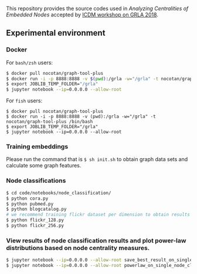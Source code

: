 This repository provides the source codes used in _Analyzing Centralities of Embedded Nodes_ accepted by [ICDM workshop on GRLA 2018](http://vincentz.cc/grla2018/).

## Experimental environment

### Docker

For `bash/zsh` users:

```bash
$ docker pull nocotan/graph-tool-plus
$ docker run -i -p 8888:8888 -v $(pwd):/grla -w="/grla" -t nocotan/graph-tool-plus /bin/bash
$ export JOBLIB_TEMP_FOLDER="/grla"
$ jupyter notebook --ip=0.0.0.0 --allow-root
```

For `fish` users:

```fish
$ docker pull nocotan/graph-tool-plus
$ docker run -i -p 8888:8888 -v (pwd):/grla -w="/grla" -t nocotan/graph-tool-plus /bin/bash
$ export JOBLIB_TEMP_FOLDER="/grla"
$ jupyter notebook --ip=0.0.0.0 --allow-root
```

### Training embeddings

Please run the command that is `$ sh init.sh` to obtain graph data sets and calculate some graph features.

### Node classifications

```bash
$ cd code/notebooks/node_classification/
$ python cora.py
$ python pubmed.py
$ python blogcatalog.py
# we recommend training flickr dataset per dimension to obtain results fastly.
$ python flickr_128.py
$ python flickr_256.py
```

### View results of node classification results and plot power-law distributions based on node centrality measures.

``` bash
$ jupyter notebook --ip=0.0.0.0 --allow-root save_best_result_on_single_node_classification.ipynb
$ jupyter notebook --ip=0.0.0.0 --allow-root powerlaw_on_single_node_classification.ipynb
```
